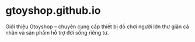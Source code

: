 # gtoyshop.github.io
Giới thiệu Gtoyshop – chuyên cung cấp thiết bị đồ chơi người lớn thư giãn cá nhân và sản phẩm hỗ trợ đời sống riêng tư.
